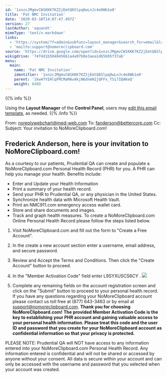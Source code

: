 ```yaml
---
id: '1xnzcJMgmvCW1KKK7KZ2jEmtQ6Slpq8wLnJc4e8Wb1e0'
title: 'Pat NMC Invitation'
date: '2020-03-10T14:07:47.497Z'
version: 27
lastAuthor: 'aquandt'
mimeType: 'text/x-markdown'
links:
  - 'https://system/?f=admin&subfunc=layout_manager&search_for=email&layout_search=Go&lv_layout_manager_limit=0&opp=edit&doc_type&old_module=Email&old_name=Pat+NMC+Invitation&active=0'
  - 'mailto:support@nomoreclipboard.com'
source: 'https://drive.google.com/open?id=1xnzcJMgmvCW1KKK7KZ2jEmtQ6Slpq8wLnJc4e8Wb1e0'
wikigdrive: '74f4d1b504045661a4a97b0e3aea1d65b95f37ab'
menu:
  main:
    name: 'Pat NMC Invitation'
    identifier: '1xnzcJMgmvCW1KKK7KZ2jEmtQ6Slpq8wLnJc4e8Wb1e0'
    parent: '1kw4fVIHlqFMCMaMAvAkjN6dnmHZjQFFx_TSi7IQAKeQ'
    weight: 6480
---
```





{{% info %}}

Using the **Layout Manager** of the **Control Panel**, users may [edit this email template](https://system/?f=admin&subfunc=layout_manager&search_for=email&layout_search=Go&lv_layout_manager_limit=0&opp=edit&doc_type&old_module=Email&old_name=Pat+NMC+Invitation&active=0), as needed.
{{% /info %}}



From: noreplywebchart@med-web.com
To: fanderson@bettercorp.com
Cc:
Subject: Your invitation to NoMoreClipboard.com!
  
## **Frederick Anderson, here is your invitation to NoMoreClipboard.com!**  

As a courtesy to our patients, Prudential QA can create and populate a NoMoreClipboard.com Personal Health Record (PHR) for you. A PHR can help you manage your health. Benefits include:
* Enter and Update your Health Information
* Print a summary of your health record.
* Send your PHR to Prudential QA, or any physician in the United States.
* Synchronize health data with Microsoft Health Vault.
* Print an NMC911.com emergency access wallet card.
* Store and share documents and images.
* Track and graph health measures.
To create a NoMoreClipboard.com Online Personal Health Record please follow the steps listed below.
1. Visit NoMoreClipboard.com and fill out the form to "Create a Free Account".
2. In the create a new account section enter a username, email address, and secure password.
3. Review and Accept the Terms and Conditions. Then click the "Create Account" button to proceed.
4. In the "Member Activation Code" field enter L9SYXUSCS6CY .
   <img src="../pat-nmc-invitation.assets/916f864aede06dde73af55788aae7eb0.png" />  

5. Complete any remaining fields on the account registration screen and click on the "Submit" button to proceed to your personal health record.
If you have any questions regarding your NoMoreClipboard account please contact us toll free at (877) 643-3463 or by email at [support@nomoreclipboard.com](mailto:support@nomoreclipboard.com).
**Thank you for choosing NoMoreClipboard.com!**
**The provided Member Activation Code is the key to establishing your PHR account and gaining valuable access to your personal health information. Please treat this code and the user ID and password that you create for your NoMoreClipboard account as confidential information so that your privacy is protected.**

PLEASE NOTE: Prudential QA will NOT have access to any information entered into your NoMoreClipboard.com Personal Health Record. Any information entered is confidential and will not be shared or accessed by anyone without your consent. All data is secure within your account and can only be accessed with the username and password that you selected when your account was created.

